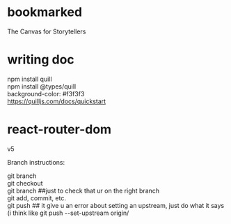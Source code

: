 # bookmarked
The Canvas for Storytellers

# writing doc
npm install quill\
npm install @types/quill\
background-color: #f3f3f3\
https://quilljs.com/docs/quickstart
# react-router-dom
v5


Branch instructions:

git branch <branchname>\
git checkout <branchname>\
git branch ##just to check that ur on the right branch\
git add, commit, etc. \
git push ## it give u an error about setting an upstream, just do what it says (i think like git push --set-upstream origin/<branchname>
